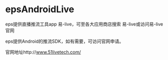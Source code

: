 # epsAndroidLive

eps提供直播推流工具app 易-live，可至各大应用商店搜索 易-live或访问易-live官网

eps提供Android的推流SDK，如有需要，可访问官网申请。

官网地址http://www.51livetech.com/
